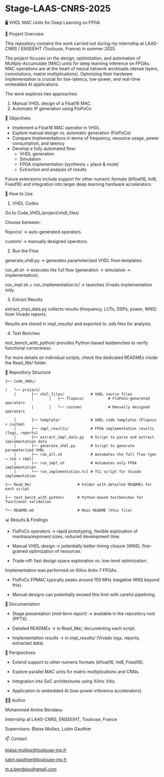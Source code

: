 # Stage-LAAS-CNRS-2025

🖥️ VHDL MAC Units for Deep Learning on FPGA

📌 Project Overview

This repository contains the work carried out during my internship at LAAS-CNRS / ENSEEIHT (Toulouse, France) in summer 2025.

The project focuses on the design, optimization, and automation of Multiply-Accumulate (MAC) units for deep learning inference on FPGAs.
MAC operations are at the heart of neural network workloads (dense layers, convolutions, matrix multiplications). Optimizing their hardware implementation is crucial for low-latency, low-power, and real-time embedded AI applications.

The work explores two approaches:

1) Manual VHDL design of a Float16 MAC.
2) Automatic IP generation using FloPoCo

🎯 Objectives

- Implement a Float16 MAC operator in VHDL
- Explore manual design vs. automatic generation (FloPoCo)
- Compare implementations in terms of frequency, resource usage, power consumption, and latency
- Develop a fully automated flow:
    - VHDL generation
    - Simulation
    - FPGA implementation (synthesis + place & route)
    - Extraction and analysis of results
  
Future extensions include support for other numeric formats (bfloat16, Int8, Fixed16) and integration into larger deep learning hardware accelerators.

🚀 How to Use

1. VHDL Codes

Go to Code_VHDL/project/vhdl_files/

Choose between:

  flopoco/ → auto-generated operators.

  custom/ → manually designed operators.

2. Run the Flow

generate_vhdl.py → generates parameterized VHDL from templates.

run_all.sh → executes the full flow (generation → simulation → implementation).

run_impl.sh + run_implementation.tcl → launches Vivado implementation only.

3. Extract Results

extract_impl_data.py collects results (frequency, LUTs, DSPs, power, WNS) from Vivado reports.

Results are stored in impl_results/ and exported to .ods files for analysis.

4. Test Benches

test_bench_with_python/ provides Python-based testbenches to verify functional correctness.

For more details on individual scripts, check the dedicated READMEs inside the Read_Me/ folder.

📂 Repository Structure

    ├── Code_VHDL/
    
    │   └── project/
        │       ├── vhdl_files/            # VHDL source files
                │       │   ├── flopoco/           # FloPoCo-generated operators
                │       │   └── custom/            # Manually designed operators
                
        │       ├── template/              # VHDL code templates (Flopoco + custom)
        │       ├── impl_results/          # FPGA implementation results (logs, reports)
        │       ├── extract_impl_data.py   # Script to parse and extract implementation data
        │       ├── generate_vhdl.py       # Script to generate parameterized VHDL
        │       ├── run_all.sh             # Automates the full flow (gen → sim → impl)
        │       ├── run_impl.sh            # Automates only FPGA implementation
        │       └── run_implementation.tcl # TCL script for Vivado implementation

    ├── Read_Me/                     # Folder with detailed READMEs for each script

    ├── test_bench_with_python/      # Python-based testbenches for functional validation

    └── README.md                    # Main README (this file)

📊 Results & Findings

- FloPoCo operators → rapid prototyping, flexible exploration of mantissa/exponent sizes, reduced development time.

- Manual VHDL design → potentially better timing closure (WNS), fine-grained optimization of resources.

- Trade-off: fast design space exploration vs. low-level optimization.

Implementation was performed on Xilinx Artix-7 FPGAs.

- FloPoCo FPMAC typically peaks around 150 MHz (negative WNS beyond this).

- Manual designs can potentially exceed this limit with careful pipelining.

📖 Documentation

- Stage presentation (mid-term report) → available in the repository root (PPTX).

- Detailed READMEs → in Read_Me/, documenting each script.

- Implementation results → in impl_results/ (Vivado logs, reports, extracted data).

🔮 Perspectives

- Extend support to other numeric formats (bfloat16, Int8, Fixed16).

- Explore parallel MAC units for matrix multiplications and CNNs.

- Integration into SoC architectures using Xilinx Vitis.

- Application to embedded AI (low-power inference accelerators).

👨‍💻 Author

Mohammed Amine Bendaou

Internship at LAAS-CNRS, ENSEEIHT, Toulouse, France

Supervisors: Blaise Mulliez, Lubin Gauthier

📫 Contact

blaise.mulliez@toulouse-inp.fr

lubin.gauthier@toulouse-inp.fr

m.a.bendaou@gmail.com


